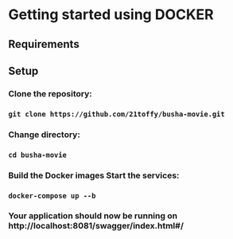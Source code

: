 # Getting started using DOCKER

## Requirements

## Setup

### Clone the repository: 
### `git clone https://github.com/21toffy/busha-movie.git`

### Change directory:

### `cd busha-movie`


### Build the Docker images Start the services: 

### `docker-compose up --b`

### Your application should now be running on http://localhost:8081/swagger/index.html#/

<br />
<br />
<br />
